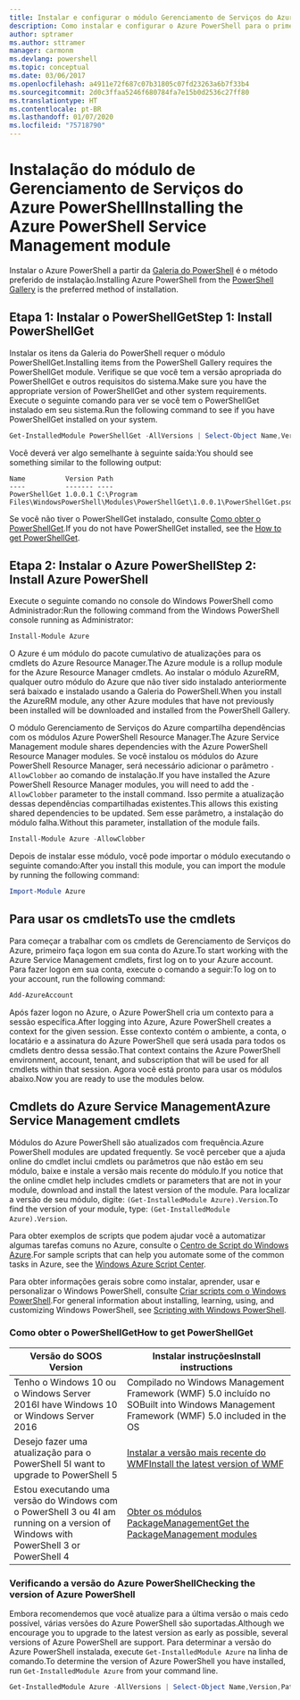 ```yaml
---
title: Instalar e configurar o módulo Gerenciamento de Serviços do Azure PowerShell | Microsoft Docs
description: Como instalar e configurar o Azure PowerShell para o primeiro uso.
author: sptramer
ms.author: sttramer
manager: carmonm
ms.devlang: powershell
ms.topic: conceptual
ms.date: 03/06/2017
ms.openlocfilehash: a4911e72f687c07b31805c07fd23263a6b7f33b4
ms.sourcegitcommit: 2d0c3ffaa5246f680784fa7e15b0d2536c27ff80
ms.translationtype: HT
ms.contentlocale: pt-BR
ms.lasthandoff: 01/07/2020
ms.locfileid: "75718790"
---
```

# <a name="installing-the-azure-powershell-service-management-module"></a><span data-ttu-id="cfc70-103">Instalação do módulo de Gerenciamento de Serviços do Azure PowerShell</span><span class="sxs-lookup"><span data-stu-id="cfc70-103">Installing the Azure PowerShell Service Management module</span></span>

<span data-ttu-id="cfc70-104">Instalar o Azure PowerShell a partir da [Galeria do PowerShell](https://www.powershellgallery.com/) é o método preferido de instalação.</span><span class="sxs-lookup"><span data-stu-id="cfc70-104">Installing Azure PowerShell from the [PowerShell Gallery](https://www.powershellgallery.com/) is the preferred method of installation.</span></span>

## <a name="step-1-install-powershellget"></a><span data-ttu-id="cfc70-105">Etapa 1: Instalar o PowerShellGet</span><span class="sxs-lookup"><span data-stu-id="cfc70-105">Step 1: Install PowerShellGet</span></span>

<span data-ttu-id="cfc70-106">Instalar os itens da Galeria do PowerShell requer o módulo PowerShellGet.</span><span class="sxs-lookup"><span data-stu-id="cfc70-106">Installing items from the PowerShell Gallery requires the PowerShellGet module.</span></span> <span data-ttu-id="cfc70-107">Verifique se que você tem a versão apropriada do PowerShellGet e outros requisitos do sistema.</span><span class="sxs-lookup"><span data-stu-id="cfc70-107">Make sure you have the appropriate version of PowerShellGet and other system requirements.</span></span> <span data-ttu-id="cfc70-108">Execute o seguinte comando para ver se você tem o PowerShellGet instalado em seu sistema.</span><span class="sxs-lookup"><span data-stu-id="cfc70-108">Run the following command to see if you have PowerShellGet installed on your system.</span></span>

```powershell
Get-InstalledModule PowerShellGet -AllVersions | Select-Object Name,Version,Path
```

<span data-ttu-id="cfc70-109">Você deverá ver algo semelhante à seguinte saída:</span><span class="sxs-lookup"><span data-stu-id="cfc70-109">You should see something similar to the following output:</span></span>

```output
Name          Version Path
----          ------- ----
PowerShellGet 1.0.0.1 C:\Program Files\WindowsPowerShell\Modules\PowerShellGet\1.0.0.1\PowerShellGet.psd1
```

<span data-ttu-id="cfc70-110">Se você não tiver o PowerShellGet instalado, consulte [Como obter o PowerShellGet](#how-to-get-powershellget).</span><span class="sxs-lookup"><span data-stu-id="cfc70-110">If you do not have PowerShellGet installed, see the [How to get PowerShellGet](#how-to-get-powershellget).</span></span>

## <a name="step-2-install-azure-powershell"></a><span data-ttu-id="cfc70-111">Etapa 2: Instalar o Azure PowerShell</span><span class="sxs-lookup"><span data-stu-id="cfc70-111">Step 2: Install Azure PowerShell</span></span>

<span data-ttu-id="cfc70-112">Execute o seguinte comando no console do Windows PowerShell como Administrador:</span><span class="sxs-lookup"><span data-stu-id="cfc70-112">Run the following command from the Windows PowerShell console running as Administrator:</span></span>

```powershell
Install-Module Azure
```

<span data-ttu-id="cfc70-113">O Azure é um módulo do pacote cumulativo de atualizações para os cmdlets do Azure Resource Manager.</span><span class="sxs-lookup"><span data-stu-id="cfc70-113">The Azure module is a rollup module for the Azure Resource Manager cmdlets.</span></span> <span data-ttu-id="cfc70-114">Ao instalar o módulo AzureRM, qualquer outro módulo do Azure que não tiver sido instalado anteriormente será baixado e instalado usando a Galeria do PowerShell.</span><span class="sxs-lookup"><span data-stu-id="cfc70-114">When you install the AzureRM module, any other Azure modules that have not previously been installed will be downloaded and installed from the PowerShell Gallery.</span></span>

<span data-ttu-id="cfc70-115">O módulo Gerenciamento de Serviços do Azure compartilha dependências com os módulos Azure PowerShell Resource Manager.</span><span class="sxs-lookup"><span data-stu-id="cfc70-115">The Azure Service Management module shares dependencies with the Azure PowerShell Resource Manager modules.</span></span> <span data-ttu-id="cfc70-116">Se você instalou os módulos do Azure PowerShell Resource Manager, será necessário adicionar o parâmetro `-AllowClobber` ao comando de instalação.</span><span class="sxs-lookup"><span data-stu-id="cfc70-116">If you have installed the Azure PowerShell Resource Manager modules, you will need to add the `-AllowClobber` parameter to the install command.</span></span> <span data-ttu-id="cfc70-117">Isso permite a atualização dessas dependências compartilhadas existentes.</span><span class="sxs-lookup"><span data-stu-id="cfc70-117">This allows this existing shared dependencies to be updated.</span></span> <span data-ttu-id="cfc70-118">Sem esse parâmetro, a instalação do módulo falha.</span><span class="sxs-lookup"><span data-stu-id="cfc70-118">Without this parameter, installation of the module fails.</span></span>

```powershell
Install-Module Azure -AllowClobber
```

<span data-ttu-id="cfc70-119">Depois de instalar esse módulo, você pode importar o módulo executando o seguinte comando:</span><span class="sxs-lookup"><span data-stu-id="cfc70-119">After you install this module, you can import the module by running the following command:</span></span>

```powershell
Import-Module Azure
```

## <a name="to-use-the-cmdlets"></a><span data-ttu-id="cfc70-120">Para usar os cmdlets</span><span class="sxs-lookup"><span data-stu-id="cfc70-120">To use the cmdlets</span></span>

<span data-ttu-id="cfc70-121">Para começar a trabalhar com os cmdlets de Gerenciamento de Serviços do Azure, primeiro faça logon em sua conta do Azure.</span><span class="sxs-lookup"><span data-stu-id="cfc70-121">To start working with the Azure Service Management cmdlets, first log on to your Azure account.</span></span> <span data-ttu-id="cfc70-122">Para fazer logon em sua conta, execute o comando a seguir:</span><span class="sxs-lookup"><span data-stu-id="cfc70-122">To log on to your account, run the following command:</span></span>

```powershell
Add-AzureAccount
```

<span data-ttu-id="cfc70-123">Após fazer logon no Azure, o Azure PowerShell cria um contexto para a sessão específica.</span><span class="sxs-lookup"><span data-stu-id="cfc70-123">After logging into Azure, Azure PowerShell creates a context for the given session.</span></span> <span data-ttu-id="cfc70-124">Esse contexto contém o ambiente, a conta, o locatário e a assinatura do Azure PowerShell que será usada para todos os cmdlets dentro dessa sessão.</span><span class="sxs-lookup"><span data-stu-id="cfc70-124">That context contains the Azure PowerShell environment, account, tenant, and subscription that will be used for all cmdlets within that session.</span></span> <span data-ttu-id="cfc70-125">Agora você está pronto para usar os módulos abaixo.</span><span class="sxs-lookup"><span data-stu-id="cfc70-125">Now you are ready to use the modules below.</span></span>

## <a name="azure-service-management-cmdlets"></a><span data-ttu-id="cfc70-126">Cmdlets do Azure Service Management</span><span class="sxs-lookup"><span data-stu-id="cfc70-126">Azure Service Management cmdlets</span></span>

<span data-ttu-id="cfc70-127">Módulos do Azure PowerShell são atualizados com frequência.</span><span class="sxs-lookup"><span data-stu-id="cfc70-127">Azure PowerShell modules are updated frequently.</span></span> <span data-ttu-id="cfc70-128">Se você perceber que a ajuda online do cmdlet inclui cmdlets ou parâmetros que não estão em seu módulo, baixe e instale a versão mais recente do módulo.</span><span class="sxs-lookup"><span data-stu-id="cfc70-128">If you notice that the online cmdlet help includes cmdlets or parameters that are not in your module, download and install the latest version of the module.</span></span> <span data-ttu-id="cfc70-129">Para localizar a versão de seu módulo, digite: `(Get-InstalledModule Azure).Version`.</span><span class="sxs-lookup"><span data-stu-id="cfc70-129">To find the version of your module, type: `(Get-InstalledModule Azure).Version`.</span></span>

<span data-ttu-id="cfc70-130">Para obter exemplos de scripts que podem ajudar você a automatizar algumas tarefas comuns no Azure, consulte o [Centro de Script do Windows Azure](http://www.windowsazure.com/documentation/scripts/).</span><span class="sxs-lookup"><span data-stu-id="cfc70-130">For sample scripts that can help you automate some of the common tasks in Azure, see the [Windows Azure Script Center](http://www.windowsazure.com/documentation/scripts/).</span></span>

<span data-ttu-id="cfc70-131">Para obter informações gerais sobre como instalar, aprender, usar e personalizar o Windows PowerShell, consulte [Criar scripts com o Windows PowerShell](https://go.microsoft.com/fwlink/p/?linkid=320210).</span><span class="sxs-lookup"><span data-stu-id="cfc70-131">For general information about installing, learning, using, and customizing Windows PowerShell, see [Scripting with Windows PowerShell](https://go.microsoft.com/fwlink/p/?linkid=320210).</span></span>

### <a name="how-to-get-powershellget"></a><span data-ttu-id="cfc70-132">Como obter o PowerShellGet</span><span class="sxs-lookup"><span data-stu-id="cfc70-132">How to get PowerShellGet</span></span>

|<span data-ttu-id="cfc70-133">Versão do SO</span><span class="sxs-lookup"><span data-stu-id="cfc70-133">OS Version</span></span>|<span data-ttu-id="cfc70-134">Instalar instruções</span><span class="sxs-lookup"><span data-stu-id="cfc70-134">Install instructions</span></span>|
|---|---|
|<span data-ttu-id="cfc70-135">Tenho o Windows 10 ou o Windows Server 2016</span><span class="sxs-lookup"><span data-stu-id="cfc70-135">I have Windows 10 or Windows Server 2016</span></span>|<span data-ttu-id="cfc70-136">Compilado no Windows Management Framework (WMF) 5.0 incluído no SO</span><span class="sxs-lookup"><span data-stu-id="cfc70-136">Built into Windows Management Framework (WMF) 5.0 included in the OS</span></span>|
|<span data-ttu-id="cfc70-137">Desejo fazer uma atualização para o PowerShell 5</span><span class="sxs-lookup"><span data-stu-id="cfc70-137">I want to upgrade to PowerShell 5</span></span>|[<span data-ttu-id="cfc70-138">Instalar a versão mais recente do WMF</span><span class="sxs-lookup"><span data-stu-id="cfc70-138">Install the latest version of WMF</span></span>](https://www.microsoft.com/download/details.aspx?id=54616)|
|<span data-ttu-id="cfc70-139">Estou executando uma versão do Windows com o PowerShell 3 ou 4</span><span class="sxs-lookup"><span data-stu-id="cfc70-139">I am running on a version of Windows with PowerShell 3 or PowerShell 4</span></span>|[<span data-ttu-id="cfc70-140">Obter os módulos PackageManagement</span><span class="sxs-lookup"><span data-stu-id="cfc70-140">Get the PackageManagement modules</span></span>](https://go.microsoft.com/fwlink/?LinkID=746217)|

<div id="helpmechoose"/>

### <a name="checking-the-version-of-azure-powershell"></a><span data-ttu-id="cfc70-141">Verificando a versão do Azure PowerShell</span><span class="sxs-lookup"><span data-stu-id="cfc70-141">Checking the version of Azure PowerShell</span></span>

<span data-ttu-id="cfc70-142">Embora recomendemos que você atualize para a última versão o mais cedo possível, várias versões do Azure PowerShell são suportadas.</span><span class="sxs-lookup"><span data-stu-id="cfc70-142">Although we encourage you to upgrade to the latest version as early as possible, several versions of Azure PowerShell are support.</span></span> <span data-ttu-id="cfc70-143">Para determinar a versão do Azure PowerShell instalada, execute `Get-InstalledModule Azure` na linha de comando.</span><span class="sxs-lookup"><span data-stu-id="cfc70-143">To determine the version of Azure PowerShell you have installed, run `Get-InstalledModule Azure` from your command line.</span></span>

```powershell
Get-InstalledModule Azure -AllVersions | Select-Object Name,Version,Path
```
